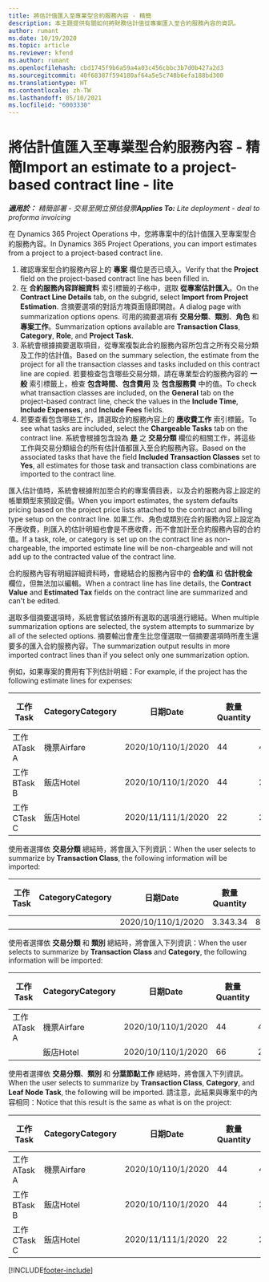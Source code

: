 ```yaml
---
title: 將估計值匯入至專業型合約服務內容 - 精簡
description: 本主題提供有關如何將財務估計值從專案匯入至合約服務內容的資訊。
author: rumant
ms.date: 10/19/2020
ms.topic: article
ms.reviewer: kfend
ms.author: rumant
ms.openlocfilehash: cbd1745f9b6a59a4a03c456cbbc3b7d0b427a2d3
ms.sourcegitcommit: 40f68387f594180af64a5e5c748b6efa188bd300
ms.translationtype: HT
ms.contentlocale: zh-TW
ms.lasthandoff: 05/10/2021
ms.locfileid: "6003330"
---
```

# <a name="import-an-estimate-to-a-project-based-contract-line---lite"></a><span data-ttu-id="8e40a-103">將估計值匯入至專業型合約服務內容 - 精簡</span><span class="sxs-lookup"><span data-stu-id="8e40a-103">Import an estimate to a project-based contract line - lite</span></span>

<span data-ttu-id="8e40a-104">_**適用於：** 精簡部署 - 交易至開立預估發票_</span><span class="sxs-lookup"><span data-stu-id="8e40a-104">_**Applies To:** Lite deployment - deal to proforma invoicing_</span></span>

<span data-ttu-id="8e40a-105">在 Dynamics 365 Project Operations 中，您將專案中的估計值匯入至專案型合約服務內容。</span><span class="sxs-lookup"><span data-stu-id="8e40a-105">In Dynamics 365 Project Operations, you can import estimates from a project to a project-based contract line.</span></span>

1. <span data-ttu-id="8e40a-106">確認專案型合約服務內容上的 **專案** 欄位是否已填入。</span><span class="sxs-lookup"><span data-stu-id="8e40a-106">Verify that the **Project** field on the project-based contract line has been filled in.</span></span>
2. <span data-ttu-id="8e40a-107">在 **合約服務內容詳細資料** 索引標籤的子格中，選取 **從專案估計匯入**。</span><span class="sxs-lookup"><span data-stu-id="8e40a-107">On the **Contract Line Details** tab, on the subgrid, select **Import from Project Estimation**.</span></span> <span data-ttu-id="8e40a-108">含摘要選項的對話方塊頁面隨即開啟。</span><span class="sxs-lookup"><span data-stu-id="8e40a-108">A dialog page with summarization options opens.</span></span> <span data-ttu-id="8e40a-109">可用的摘要選項有 **交易分類**、**類別**、**角色** 和 **專案工作**。</span><span class="sxs-lookup"><span data-stu-id="8e40a-109">Summarization options available are **Transaction Class**, **Category**, **Role**, and **Project Task**.</span></span>
3. <span data-ttu-id="8e40a-110">系統會根據摘要選取項目，從專案複製此合約服務內容所包含之所有交易分類及工作的估計值。</span><span class="sxs-lookup"><span data-stu-id="8e40a-110">Based on the summary selection, the estimate from the project for all the transaction classes and tasks included on this contract line are copied.</span></span> <span data-ttu-id="8e40a-111">若要檢查包含哪些交易分類，請在專業型合約服務內容的 **一般** 索引標籤上，檢查 **包含時間**、**包含費用** 及 **包含服務費** 中的值。</span><span class="sxs-lookup"><span data-stu-id="8e40a-111">To check what transaction classes are included, on the **General** tab on the project-based contract line, check the values in the **Include Time**, **Include Expenses**, and **Include Fees** fields.</span></span> 
4. <span data-ttu-id="8e40a-112">若要查看包含哪些工作，請選取合約服務內容上的 **應收費工作** 索引標籤。</span><span class="sxs-lookup"><span data-stu-id="8e40a-112">To see what tasks are included, select the **Chargeable Tasks** tab on the contract line.</span></span> <span data-ttu-id="8e40a-113">系統會根據包含設為 **是** 之 **交易分類** 欄位的相關工作，將這些工作與交易分類組合的所有估計值都匯入至合約服務內容。</span><span class="sxs-lookup"><span data-stu-id="8e40a-113">Based on the associated tasks that have the field **Included Transaction Classes** set to **Yes**, all estimates for those task and transaction class combinations are imported to the contract line.</span></span>

<span data-ttu-id="8e40a-114">匯入估計值時，系統會根據附加至合約的專案價目表，以及合約服務內容上設定的帳單類型來預設定價。</span><span class="sxs-lookup"><span data-stu-id="8e40a-114">When you import estimates, the system defaults pricing based on the project price lists attached to the contract and billing type setup on the contract line.</span></span> <span data-ttu-id="8e40a-115">如果工作、角色或類別在合約服務內容上設定為不應收費，則匯入的估計明細也會是不應收費，而不會加計至合約服務內容的合約值。</span><span class="sxs-lookup"><span data-stu-id="8e40a-115">If a task, role, or category is set up on the contract line as non-chargeable, the imported estimate line will be non-chargeable and will not add up to the contracted value of the contract line.</span></span>

<span data-ttu-id="8e40a-116">合約服務內容有明細詳細資料時，會總結合約服務內容中的 **合約值** 和 **估計稅金** 欄位，但無法加以編輯。</span><span class="sxs-lookup"><span data-stu-id="8e40a-116">When a contract line has line details, the **Contract Value** and **Estimated Tax** fields on the contract line are summarized and can't be edited.</span></span>

<span data-ttu-id="8e40a-117">選取多個摘要選項時，系統會嘗試依據所有選取的選項進行總結。</span><span class="sxs-lookup"><span data-stu-id="8e40a-117">When multiple summarization options are selected, the system attempts to summarize by all of the selected options.</span></span> <span data-ttu-id="8e40a-118">摘要輸出會產生比您僅選取一個摘要選項時所產生還要多的匯入合約服務內容。</span><span class="sxs-lookup"><span data-stu-id="8e40a-118">The summarization output results in more imported contract lines than if you select only one summarization option.</span></span>

<span data-ttu-id="8e40a-119">例如，如果專案的費用有下列估計明細：</span><span class="sxs-lookup"><span data-stu-id="8e40a-119">For example, if the project has the following estimate lines for expenses:</span></span>

| <span data-ttu-id="8e40a-120">工作​​</span><span class="sxs-lookup"><span data-stu-id="8e40a-120">Task</span></span> | <span data-ttu-id="8e40a-121">Category</span><span class="sxs-lookup"><span data-stu-id="8e40a-121">Category</span></span> | <span data-ttu-id="8e40a-122">日期</span><span class="sxs-lookup"><span data-stu-id="8e40a-122">Date</span></span> | <span data-ttu-id="8e40a-123">數量</span><span class="sxs-lookup"><span data-stu-id="8e40a-123">Quantity</span></span> | <span data-ttu-id="8e40a-124">單價</span><span class="sxs-lookup"><span data-stu-id="8e40a-124">Unit price</span></span> | <span data-ttu-id="8e40a-125">總數</span><span class="sxs-lookup"><span data-stu-id="8e40a-125">Amount</span></span> |
| --- | --- | --- | --- | --- | --- |
| <span data-ttu-id="8e40a-126">工作 A</span><span class="sxs-lookup"><span data-stu-id="8e40a-126">Task A</span></span> | <span data-ttu-id="8e40a-127">機票</span><span class="sxs-lookup"><span data-stu-id="8e40a-127">Airfare</span></span> | <span data-ttu-id="8e40a-128">2020/10/1</span><span class="sxs-lookup"><span data-stu-id="8e40a-128">10/1/2020</span></span> | <span data-ttu-id="8e40a-129">4</span><span class="sxs-lookup"><span data-stu-id="8e40a-129">4</span></span> | <span data-ttu-id="8e40a-130">400</span><span class="sxs-lookup"><span data-stu-id="8e40a-130">400</span></span> | <span data-ttu-id="8e40a-131">1600</span><span class="sxs-lookup"><span data-stu-id="8e40a-131">1600</span></span> |
| <span data-ttu-id="8e40a-132">工作 B</span><span class="sxs-lookup"><span data-stu-id="8e40a-132">Task B</span></span> | <span data-ttu-id="8e40a-133">飯店</span><span class="sxs-lookup"><span data-stu-id="8e40a-133">Hotel</span></span> | <span data-ttu-id="8e40a-134">2020/10/1</span><span class="sxs-lookup"><span data-stu-id="8e40a-134">10/1/2020</span></span> | <span data-ttu-id="8e40a-135">4</span><span class="sxs-lookup"><span data-stu-id="8e40a-135">4</span></span> | <span data-ttu-id="8e40a-136">200</span><span class="sxs-lookup"><span data-stu-id="8e40a-136">200</span></span> | <span data-ttu-id="8e40a-137">800</span><span class="sxs-lookup"><span data-stu-id="8e40a-137">800</span></span> |
| <span data-ttu-id="8e40a-138">工作 C</span><span class="sxs-lookup"><span data-stu-id="8e40a-138">Task C</span></span> | <span data-ttu-id="8e40a-139">飯店</span><span class="sxs-lookup"><span data-stu-id="8e40a-139">Hotel</span></span> | <span data-ttu-id="8e40a-140">2020/11/1</span><span class="sxs-lookup"><span data-stu-id="8e40a-140">11/1/2020</span></span> | <span data-ttu-id="8e40a-141">2</span><span class="sxs-lookup"><span data-stu-id="8e40a-141">2</span></span> | <span data-ttu-id="8e40a-142">200</span><span class="sxs-lookup"><span data-stu-id="8e40a-142">200</span></span> | <span data-ttu-id="8e40a-143">400</span><span class="sxs-lookup"><span data-stu-id="8e40a-143">400</span></span> |

<span data-ttu-id="8e40a-144">使用者選擇依 **交易分類** 總結時，將會匯入下列資訊：</span><span class="sxs-lookup"><span data-stu-id="8e40a-144">When the user selects to summarize by **Transaction Class**, the following information will be imported:</span></span>

| <span data-ttu-id="8e40a-145">工作​​</span><span class="sxs-lookup"><span data-stu-id="8e40a-145">Task</span></span> | <span data-ttu-id="8e40a-146">Category</span><span class="sxs-lookup"><span data-stu-id="8e40a-146">Category</span></span> | <span data-ttu-id="8e40a-147">日期</span><span class="sxs-lookup"><span data-stu-id="8e40a-147">Date</span></span> | <span data-ttu-id="8e40a-148">數量</span><span class="sxs-lookup"><span data-stu-id="8e40a-148">Quantity</span></span> | <span data-ttu-id="8e40a-149">單價</span><span class="sxs-lookup"><span data-stu-id="8e40a-149">Unit price</span></span> | <span data-ttu-id="8e40a-150">總數</span><span class="sxs-lookup"><span data-stu-id="8e40a-150">Amount</span></span> |
| --- | --- | --- | --- | --- | --- |
| &nbsp; | &nbsp; | <span data-ttu-id="8e40a-151">2020/10/1</span><span class="sxs-lookup"><span data-stu-id="8e40a-151">10/1/2020</span></span> | <span data-ttu-id="8e40a-152">3.34</span><span class="sxs-lookup"><span data-stu-id="8e40a-152">3.34</span></span> | <span data-ttu-id="8e40a-153">840</span><span class="sxs-lookup"><span data-stu-id="8e40a-153">840</span></span> | <span data-ttu-id="8e40a-154">2800</span><span class="sxs-lookup"><span data-stu-id="8e40a-154">2800</span></span> |

<span data-ttu-id="8e40a-155">使用者選擇依 **交易分類** 和 **類別** 總結時，將會匯入下列資訊：</span><span class="sxs-lookup"><span data-stu-id="8e40a-155">When the user selects to summarize by **Transaction Class** and **Category**, the following information will be imported:</span></span>

| <span data-ttu-id="8e40a-156">工作​​</span><span class="sxs-lookup"><span data-stu-id="8e40a-156">Task</span></span> | <span data-ttu-id="8e40a-157">Category</span><span class="sxs-lookup"><span data-stu-id="8e40a-157">Category</span></span> | <span data-ttu-id="8e40a-158">日期</span><span class="sxs-lookup"><span data-stu-id="8e40a-158">Date</span></span> | <span data-ttu-id="8e40a-159">數量</span><span class="sxs-lookup"><span data-stu-id="8e40a-159">Quantity</span></span> | <span data-ttu-id="8e40a-160">單價</span><span class="sxs-lookup"><span data-stu-id="8e40a-160">Unit price</span></span> | <span data-ttu-id="8e40a-161">總數</span><span class="sxs-lookup"><span data-stu-id="8e40a-161">Amount</span></span> |
| --- | --- | --- | --- | --- | --- |
| <span data-ttu-id="8e40a-162">工作 A</span><span class="sxs-lookup"><span data-stu-id="8e40a-162">Task A</span></span> | <span data-ttu-id="8e40a-163">機票</span><span class="sxs-lookup"><span data-stu-id="8e40a-163">Airfare</span></span> | <span data-ttu-id="8e40a-164">2020/10/1</span><span class="sxs-lookup"><span data-stu-id="8e40a-164">10/1/2020</span></span> | <span data-ttu-id="8e40a-165">4</span><span class="sxs-lookup"><span data-stu-id="8e40a-165">4</span></span> | <span data-ttu-id="8e40a-166">400</span><span class="sxs-lookup"><span data-stu-id="8e40a-166">400</span></span> | <span data-ttu-id="8e40a-167">1600</span><span class="sxs-lookup"><span data-stu-id="8e40a-167">1600</span></span> |
| &nbsp;| <span data-ttu-id="8e40a-168">飯店</span><span class="sxs-lookup"><span data-stu-id="8e40a-168">Hotel</span></span> | <span data-ttu-id="8e40a-169">2020/10/1</span><span class="sxs-lookup"><span data-stu-id="8e40a-169">10/1/2020</span></span> | <span data-ttu-id="8e40a-170">6</span><span class="sxs-lookup"><span data-stu-id="8e40a-170">6</span></span> | <span data-ttu-id="8e40a-171">200</span><span class="sxs-lookup"><span data-stu-id="8e40a-171">200</span></span> | <span data-ttu-id="8e40a-172">1200</span><span class="sxs-lookup"><span data-stu-id="8e40a-172">1200</span></span> |

<span data-ttu-id="8e40a-173">使用者選擇依 **交易分類**、**類別** 和 **分葉節點工作** 總結時，將會匯入下列資訊。</span><span class="sxs-lookup"><span data-stu-id="8e40a-173">When the user selects to summarize by **Transaction Class**, **Category**, and **Leaf Node Task**, the following will be imported.</span></span> <span data-ttu-id="8e40a-174">請注意，此結果與專案中的內容相同：</span><span class="sxs-lookup"><span data-stu-id="8e40a-174">Notice that this result is the same as what is on the project:</span></span>

| <span data-ttu-id="8e40a-175">工作​​</span><span class="sxs-lookup"><span data-stu-id="8e40a-175">Task</span></span> | <span data-ttu-id="8e40a-176">Category</span><span class="sxs-lookup"><span data-stu-id="8e40a-176">Category</span></span> | <span data-ttu-id="8e40a-177">日期</span><span class="sxs-lookup"><span data-stu-id="8e40a-177">Date</span></span> | <span data-ttu-id="8e40a-178">數量</span><span class="sxs-lookup"><span data-stu-id="8e40a-178">Quantity</span></span> | <span data-ttu-id="8e40a-179">單價</span><span class="sxs-lookup"><span data-stu-id="8e40a-179">Unit price</span></span> | <span data-ttu-id="8e40a-180">總數</span><span class="sxs-lookup"><span data-stu-id="8e40a-180">Amount</span></span> |
| --- | --- | --- | --- | --- | --- |
| <span data-ttu-id="8e40a-181">工作 A</span><span class="sxs-lookup"><span data-stu-id="8e40a-181">Task A</span></span> | <span data-ttu-id="8e40a-182">機票</span><span class="sxs-lookup"><span data-stu-id="8e40a-182">Airfare</span></span> | <span data-ttu-id="8e40a-183">2020/10/1</span><span class="sxs-lookup"><span data-stu-id="8e40a-183">10/1/2020</span></span> | <span data-ttu-id="8e40a-184">4</span><span class="sxs-lookup"><span data-stu-id="8e40a-184">4</span></span> | <span data-ttu-id="8e40a-185">400</span><span class="sxs-lookup"><span data-stu-id="8e40a-185">400</span></span> | <span data-ttu-id="8e40a-186">1600</span><span class="sxs-lookup"><span data-stu-id="8e40a-186">1600</span></span> |
| <span data-ttu-id="8e40a-187">工作 B</span><span class="sxs-lookup"><span data-stu-id="8e40a-187">Task B</span></span> | <span data-ttu-id="8e40a-188">飯店</span><span class="sxs-lookup"><span data-stu-id="8e40a-188">Hotel</span></span> | <span data-ttu-id="8e40a-189">2020/10/1</span><span class="sxs-lookup"><span data-stu-id="8e40a-189">10/1/2020</span></span> | <span data-ttu-id="8e40a-190">4</span><span class="sxs-lookup"><span data-stu-id="8e40a-190">4</span></span> | <span data-ttu-id="8e40a-191">200</span><span class="sxs-lookup"><span data-stu-id="8e40a-191">200</span></span> | <span data-ttu-id="8e40a-192">800</span><span class="sxs-lookup"><span data-stu-id="8e40a-192">800</span></span> |
| <span data-ttu-id="8e40a-193">工作 C</span><span class="sxs-lookup"><span data-stu-id="8e40a-193">Task C</span></span> | <span data-ttu-id="8e40a-194">飯店</span><span class="sxs-lookup"><span data-stu-id="8e40a-194">Hotel</span></span> | <span data-ttu-id="8e40a-195">2020/11/1</span><span class="sxs-lookup"><span data-stu-id="8e40a-195">11/1/2020</span></span> | <span data-ttu-id="8e40a-196">2</span><span class="sxs-lookup"><span data-stu-id="8e40a-196">2</span></span> | <span data-ttu-id="8e40a-197">200</span><span class="sxs-lookup"><span data-stu-id="8e40a-197">200</span></span> | <span data-ttu-id="8e40a-198">400</span><span class="sxs-lookup"><span data-stu-id="8e40a-198">400</span></span> |


[!INCLUDE[footer-include](../../includes/footer-banner.md)]